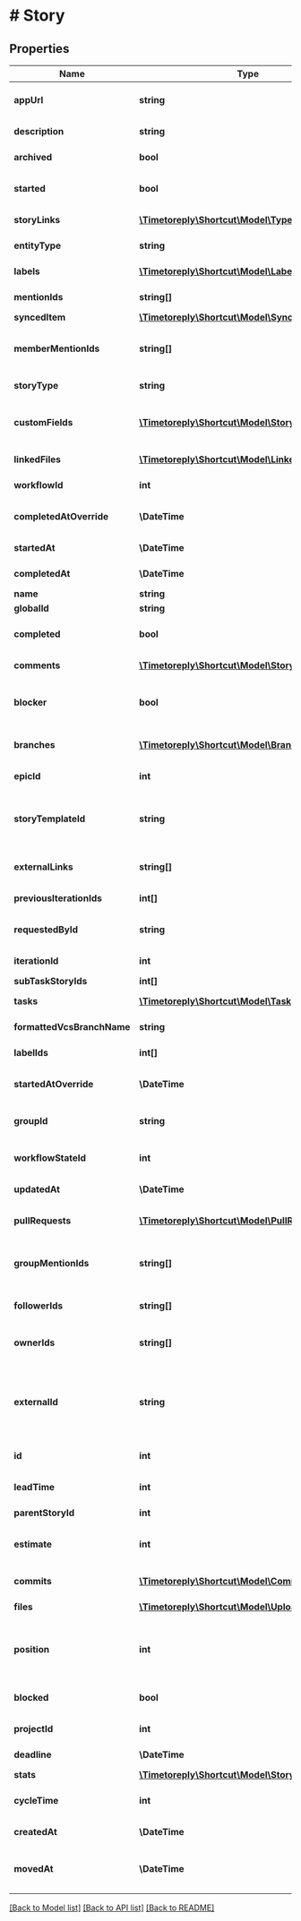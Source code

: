 # # Story

## Properties

Name | Type | Description | Notes
------------ | ------------- | ------------- | -------------
**appUrl** | **string** | The Shortcut application url for the Story. |
**description** | **string** | The description of the story. |
**archived** | **bool** | True if the story has been archived or not. |
**started** | **bool** | A true/false boolean indicating if the Story has been started. |
**storyLinks** | [**\Timetoreply\Shortcut\Model\TypedStoryLink[]**](TypedStoryLink.md) | An array of story links attached to the Story. |
**entityType** | **string** | A string description of this resource. |
**labels** | [**\Timetoreply\Shortcut\Model\LabelSlim[]**](LabelSlim.md) | An array of labels attached to the story. |
**mentionIds** | **string[]** | &#x60;Deprecated:&#x60; use &#x60;member_mention_ids&#x60;. |
**syncedItem** | [**\Timetoreply\Shortcut\Model\SyncedItem**](SyncedItem.md) |  | [optional]
**memberMentionIds** | **string[]** | An array of Member IDs that have been mentioned in the Story description. |
**storyType** | **string** | The type of story (feature, bug, chore). |
**customFields** | [**\Timetoreply\Shortcut\Model\StoryCustomField[]**](StoryCustomField.md) | An array of CustomField value assertions for the story. | [optional]
**linkedFiles** | [**\Timetoreply\Shortcut\Model\LinkedFile[]**](LinkedFile.md) | An array of linked files attached to the story. |
**workflowId** | **int** | The ID of the workflow the story belongs to. |
**completedAtOverride** | **\DateTime** | A manual override for the time/date the Story was completed. |
**startedAt** | **\DateTime** | The time/date the Story was started. |
**completedAt** | **\DateTime** | The time/date the Story was completed. |
**name** | **string** | The name of the story. |
**globalId** | **string** |  |
**completed** | **bool** | A true/false boolean indicating if the Story has been completed. |
**comments** | [**\Timetoreply\Shortcut\Model\StoryComment[]**](StoryComment.md) | An array of comments attached to the story. |
**blocker** | **bool** | A true/false boolean indicating if the Story is currently a blocker of another story. |
**branches** | [**\Timetoreply\Shortcut\Model\Branch[]**](Branch.md) | An array of Git branches attached to the story. |
**epicId** | **int** | The ID of the epic the story belongs to. |
**storyTemplateId** | **string** | The ID of the story template used to create this story, or null if not created using a template. |
**externalLinks** | **string[]** | An array of external links (strings) associated with a Story |
**previousIterationIds** | **int[]** | The IDs of the iteration the story belongs to. |
**requestedById** | **string** | The ID of the Member that requested the story. |
**iterationId** | **int** | The ID of the iteration the story belongs to. |
**subTaskStoryIds** | **int[]** |  | [optional]
**tasks** | [**\Timetoreply\Shortcut\Model\Task[]**](Task.md) | An array of tasks connected to the story. |
**formattedVcsBranchName** | **string** | The formatted branch name for this story. | [optional]
**labelIds** | **int[]** | An array of label ids attached to the story. |
**startedAtOverride** | **\DateTime** | A manual override for the time/date the Story was started. |
**groupId** | **string** | The ID of the group associated with the story. |
**workflowStateId** | **int** | The ID of the workflow state the story is currently in. |
**updatedAt** | **\DateTime** | The time/date the Story was updated. |
**pullRequests** | [**\Timetoreply\Shortcut\Model\PullRequest[]**](PullRequest.md) | An array of Pull/Merge Requests attached to the story. |
**groupMentionIds** | **string[]** | An array of Group IDs that have been mentioned in the Story description. |
**followerIds** | **string[]** | An array of UUIDs for any Members listed as Followers. |
**ownerIds** | **string[]** | An array of UUIDs of the owners of this story. |
**externalId** | **string** | This field can be set to another unique ID. In the case that the Story has been imported from another tool, the ID in the other tool can be indicated here. |
**id** | **int** | The unique ID of the Story. |
**leadTime** | **int** | The lead time (in seconds) of this story when complete. | [optional]
**parentStoryId** | **int** |  | [optional]
**estimate** | **int** | The numeric point estimate of the story. Can also be null, which means unestimated. |
**commits** | [**\Timetoreply\Shortcut\Model\Commit[]**](Commit.md) | An array of commits attached to the story. |
**files** | [**\Timetoreply\Shortcut\Model\UploadedFile[]**](UploadedFile.md) | An array of files attached to the story. |
**position** | **int** | A number representing the position of the story in relation to every other story in the current project. |
**blocked** | **bool** | A true/false boolean indicating if the Story is currently blocked. |
**projectId** | **int** | The ID of the project the story belongs to. |
**deadline** | **\DateTime** | The due date of the story. |
**stats** | [**\Timetoreply\Shortcut\Model\StoryStats**](StoryStats.md) |  |
**cycleTime** | **int** | The cycle time (in seconds) of this story when complete. | [optional]
**createdAt** | **\DateTime** | The time/date the Story was created. |
**movedAt** | **\DateTime** | The time/date the Story was last changed workflow-state. |

[[Back to Model list]](../../README.md#models) [[Back to API list]](../../README.md#endpoints) [[Back to README]](../../README.md)
